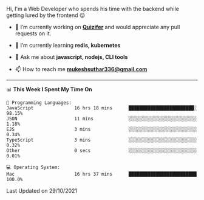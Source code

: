 Hi, I'm a Web Developer who spends his time with the backend while getting lured by the frontend 😜

- 🔭 I’m currently working on **[Quizifer](https://github.com/SutharMukesh/Quizifer/)** and would appreciate any pull requests on it.

- 🌱 I’m currently learning **redis, kubernetes**

- 💬 Ask me about **javascript, nodejs, CLI tools**

- 📫 How to reach me **mukeshsuthar336@gmail.com**

---
<!--START_SECTION:waka-->
📊 **This Week I Spent My Time On** 

```text
💬 Programming Languages: 
JavaScript               16 hrs 18 mins      ████████████████████████░   98.15% 
JSON                     11 mins             ░░░░░░░░░░░░░░░░░░░░░░░░░   1.18% 
EJS                      3 mins              ░░░░░░░░░░░░░░░░░░░░░░░░░   0.34% 
TypeScript               3 mins              ░░░░░░░░░░░░░░░░░░░░░░░░░   0.32% 
Other                    0 secs              ░░░░░░░░░░░░░░░░░░░░░░░░░   0.01%

💻 Operating System: 
Mac                      16 hrs 37 mins      █████████████████████████   100.0%

```


 Last Updated on 29/10/2021
<!--END_SECTION:waka-->
